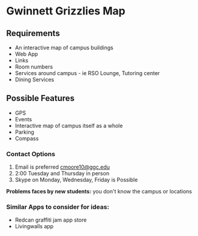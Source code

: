 Gwinnett Grizzlies Map
======

## Requirements
* An interactive map of campus buildings
* Web App
* Links
* Room numbers
* Services around campus - ie RSO Lounge, Tutoring center
* Dining Services

## Possible Features
* GPS
* Events
* Interactive map of campus itself as a whole
* Parking
* Compass

### Contact Options
1. Email is preferred cmoore10@ggc.edu
2. 2:00 Tuesday and Thursday in person
3. Skype on Monday, Wednesday, Friday is Possible

**Problems faces by new students:** you don't know the campus or locations

### Similar Apps to consider for ideas:
* Redcan graffiti jam app store
* Livingwalls app
